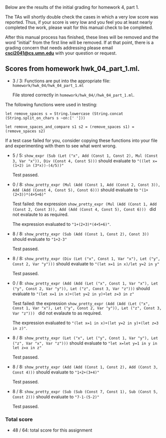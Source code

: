 Below are the results of the initial grading for homework 4, part 1.

The TAs will shortly double check the cases in which a very low score was reported. Thus, if your score is very low and you feel you at least nearly completed the work, please wait for this manual check to be completed.

After this manual process has finished, these lines will be removed and the word "initial" from the first line will be removed. If at that point, there is a grading concern that needs addressing please email **csci2041@cs.umn.edu** with your question or request.

## Scores from homework hwk_04_part_1.ml.

+ 3 / 3: Functions are put into the appropriate file: ``homework/hwk_04/hwk_04_part_1.ml``

    File stored correctly in ``homework/hwk_04//hwk_04_part_1.ml``.


The following functions were used in testing:
```
let remove_spaces s = String.lowercase (String.concat (String.split_on_chars s ~on:[' ']))

let remove_spaces_and_compare s1 s2 = (remove_spaces s1) = (remove_spaces s2)
```
If a test case failed for you, consider copying these functions into your
file and experimenting with them to see what went wrong.


+ 5 / 5: ``show_expr (Sub (Let ("x", Add (Const 1, Const 2), Mul (Const 3, Var "x")), Div (Const 4, Const 5)))`` should evaluate to ``"((let x=(1+2) in (3*x))-(4/5))"``

    Test passed.

+ 0 / 8: ``show_pretty_expr (Mul (Add (Const 1, Add (Const 2, Const 3)), Add (Add (Const 4, Const 5), Const 6)))`` should evaluate to ``"(1+(2+3))*(4+5+6)"``

    Test failed: the expression ``show_pretty_expr (Mul (Add (Const 1, Add (Const 2, Const 3)), Add (Add (Const 4, Const 5), Const 6))) `` did not evalaute to as required.

    The expression evaluated to ``"1+(2+3)*(4+5+6)"``.

+ 8 / 8: ``show_pretty_expr (Sub (Add (Const 1, Const 2), Const 3))`` should evaluate to ``"1+2-3"``

    Test passed.

+ 8 / 8: ``show_pretty_expr (Div (Let ("x", Const 1, Var "x"), Let ("y", Const 2, Var "y")))`` should evaluate to ``"(let x=1 in x)/let y=2 in y"``

    Test passed.

+ 0 / 8: ``show_pretty_expr (Add (Add (Let ("x", Const 1, Var "x"), Let ("y", Const 2, Var "y")), Let ("z", Const 3, Var "z")))`` should evaluate to ``"(let x=1 in x)+(let y=2 in y)+let z=3 in z"``

    Test failed: the expression ``show_pretty_expr (Add (Add (Let ("x", Const 1, Var "x"), Let ("y", Const 2, Var "y")), Let ("z", Const 3, Var "z"))) `` did not evalaute to as required.

    The expression evaluated to ``"(let x=1 in x)+(let y=2 in y)+(let z=3 in z)"``.

+ 8 / 8: ``show_pretty_expr (Let ("x", Let ("y", Const 1, Var "y"), Let ("z", Var "x", Var "z")))`` should evaluate to ``"let x=let y=1 in y in let z=x in z"``

    Test passed.

+ 8 / 8: ``show_pretty_expr (Add (Add (Const 1, Const 2), Add (Const 3, Const 4)))`` should evaluate to ``"1+2+(3+4)"``

    Test passed.

+ 8 / 8: ``show_pretty_expr (Sub (Sub (Const 7, Const 1), Sub (Const 5, Const 2)))`` should evaluate to ``"7-1-(5-2)"``

    Test passed.

### Total score

+ 48 / 64: total score for this assignment

